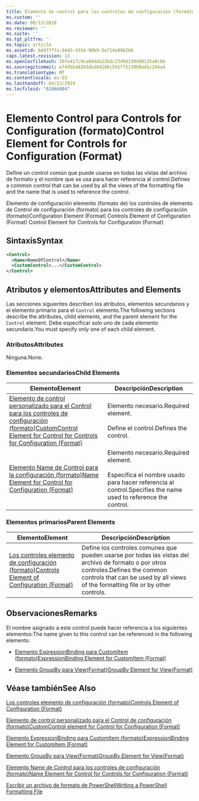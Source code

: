 ```yaml
---
title: Elemento de control para los controles de configuración (formato) | Microsoft Docs
ms.custom: ''
ms.date: 09/13/2016
ms.reviewer: ''
ms.suite: ''
ms.tgt_pltfrm: ''
ms.topic: article
ms.assetid: bddf7ffa-04d3-4354-90b9-5e714e096260
caps.latest.revision: 13
ms.openlocfilehash: 26fe417c9ca60dda22bdc23d9d339d40135a0c9b
ms.sourcegitcommit: e7445ba8203da304286c591ff513900ad1c244a4
ms.translationtype: MT
ms.contentlocale: es-ES
ms.lasthandoff: 04/23/2019
ms.locfileid: "62066804"
---
```

# <a name="control-element-for-controls-for-configuration-format"></a><span data-ttu-id="50132-102">Elemento Control para Controls for Configuration (formato)</span><span class="sxs-lookup"><span data-stu-id="50132-102">Control Element for Controls for Configuration (Format)</span></span>

<span data-ttu-id="50132-103">Define un control común que puede usarse en todas las vistas del archivo de formato y el nombre que se usa para hacer referencia al control.</span><span class="sxs-lookup"><span data-stu-id="50132-103">Defines a common control that can be used by all the views of the formatting file and the name that is used to reference the control.</span></span>

<span data-ttu-id="50132-104">Elemento de configuración elemento (formato de) los controles de elemento de Control de configuración (formato) para los controles de configuración (formato)</span><span class="sxs-lookup"><span data-stu-id="50132-104">Configuration Element (Format) Controls Element of Configuration (Format) Control Element for Controls for Configuration (Format)</span></span>

## <a name="syntax"></a><span data-ttu-id="50132-105">Sintaxis</span><span class="sxs-lookup"><span data-stu-id="50132-105">Syntax</span></span>

```xml
<Control>
  <Name>NameOfControl</Name>
  <CustomControl>...</CustomControl>
</Control>
```

## <a name="attributes-and-elements"></a><span data-ttu-id="50132-106">Atributos y elementos</span><span class="sxs-lookup"><span data-stu-id="50132-106">Attributes and Elements</span></span>

<span data-ttu-id="50132-107">Las secciones siguientes describen los atributos, elementos secundarios y el elemento primario para el `Control` elemento.</span><span class="sxs-lookup"><span data-stu-id="50132-107">The following sections describe the attributes, child elements, and the parent element for the `Control` element.</span></span> <span data-ttu-id="50132-108">Debe especificar solo uno de cada elemento secundario.</span><span class="sxs-lookup"><span data-stu-id="50132-108">You must specify only one of each child element.</span></span>

### <a name="attributes"></a><span data-ttu-id="50132-109">Atributos</span><span class="sxs-lookup"><span data-stu-id="50132-109">Attributes</span></span>

<span data-ttu-id="50132-110">Ninguna.</span><span class="sxs-lookup"><span data-stu-id="50132-110">None.</span></span>

### <a name="child-elements"></a><span data-ttu-id="50132-111">Elementos secundarios</span><span class="sxs-lookup"><span data-stu-id="50132-111">Child Elements</span></span>

|<span data-ttu-id="50132-112">Elemento</span><span class="sxs-lookup"><span data-stu-id="50132-112">Element</span></span>|<span data-ttu-id="50132-113">Descripción</span><span class="sxs-lookup"><span data-stu-id="50132-113">Description</span></span>|
|-------------|-----------------|
|[<span data-ttu-id="50132-114">Elemento de control personalizado para el Control para los controles de configuración (formato)</span><span class="sxs-lookup"><span data-stu-id="50132-114">CustomControl Element for Control for Controls for Configuration (Format)</span></span>](./customcontrol-element-for-control-for-controls-for-configuration-format.md)|<span data-ttu-id="50132-115">Elemento necesario.</span><span class="sxs-lookup"><span data-stu-id="50132-115">Required element.</span></span><br /><br /> <span data-ttu-id="50132-116">Define el control.</span><span class="sxs-lookup"><span data-stu-id="50132-116">Defines the control.</span></span>|
|[<span data-ttu-id="50132-117">Elemento Name de Control para la configuración (formato)</span><span class="sxs-lookup"><span data-stu-id="50132-117">Name Element for Control for Configuration (Format)</span></span>](./name-element-for-control-for-controls-for-configuration-format.md)|<span data-ttu-id="50132-118">Elemento necesario.</span><span class="sxs-lookup"><span data-stu-id="50132-118">Required element.</span></span><br /><br /> <span data-ttu-id="50132-119">Especifica el nombre usado para hacer referencia al control.</span><span class="sxs-lookup"><span data-stu-id="50132-119">Specifies the name used to reference the control.</span></span>|

### <a name="parent-elements"></a><span data-ttu-id="50132-120">Elementos primarios</span><span class="sxs-lookup"><span data-stu-id="50132-120">Parent Elements</span></span>

|<span data-ttu-id="50132-121">Elemento</span><span class="sxs-lookup"><span data-stu-id="50132-121">Element</span></span>|<span data-ttu-id="50132-122">Descripción</span><span class="sxs-lookup"><span data-stu-id="50132-122">Description</span></span>|
|-------------|-----------------|
|[<span data-ttu-id="50132-123">Los controles elemento de configuración (formato)</span><span class="sxs-lookup"><span data-stu-id="50132-123">Controls Element of Configuration (Format)</span></span>](./controls-element-for-configuration-format.md)|<span data-ttu-id="50132-124">Define los controles comunes que pueden usarse por todas las vistas del archivo de formato o por otros controles.</span><span class="sxs-lookup"><span data-stu-id="50132-124">Defines the common controls that can be used by all views of the formatting file or by other controls.</span></span>|

## <a name="remarks"></a><span data-ttu-id="50132-125">Observaciones</span><span class="sxs-lookup"><span data-stu-id="50132-125">Remarks</span></span>

<span data-ttu-id="50132-126">El nombre asignado a este control puede hacer referencia a los siguientes elementos:</span><span class="sxs-lookup"><span data-stu-id="50132-126">The name given to this control can be referenced in the following elements:</span></span>

- [<span data-ttu-id="50132-127">Elemento ExpressionBinding para CustomItem (formato)</span><span class="sxs-lookup"><span data-stu-id="50132-127">ExpressionBinding Element for CustomItem (Format)</span></span>](./expressionbinding-element-for-customitem-for-controls-for-configuration-format.md)

- [<span data-ttu-id="50132-128">Elemento GroupBy para View(Format)</span><span class="sxs-lookup"><span data-stu-id="50132-128">GroupBy Element for View(Format)</span></span>](./groupby-element-for-view-format.md)

## <a name="see-also"></a><span data-ttu-id="50132-129">Véase también</span><span class="sxs-lookup"><span data-stu-id="50132-129">See Also</span></span>

[<span data-ttu-id="50132-130">Los controles elemento de configuración (formato)</span><span class="sxs-lookup"><span data-stu-id="50132-130">Controls Element of Configuration (Format)</span></span>](./controls-element-for-configuration-format.md)

[<span data-ttu-id="50132-131">Elemento de control personalizado para el Control de configuración (formato)</span><span class="sxs-lookup"><span data-stu-id="50132-131">CustomControl element for Control for Configuration (Format)</span></span>](./customcontrol-element-for-control-for-controls-for-configuration-format.md)

[<span data-ttu-id="50132-132">Elemento ExpressionBinding para CustomItem (formato)</span><span class="sxs-lookup"><span data-stu-id="50132-132">ExpressionBinding Element for CustomItem (Format)</span></span>](./expressionbinding-element-for-customitem-for-controls-for-configuration-format.md)

[<span data-ttu-id="50132-133">Elemento GroupBy para View(Format)</span><span class="sxs-lookup"><span data-stu-id="50132-133">GroupBy Element for View(Format)</span></span>](./groupby-element-for-view-format.md)

[<span data-ttu-id="50132-134">Elemento Name de Control para los controles de configuración (formato)</span><span class="sxs-lookup"><span data-stu-id="50132-134">Name Element for Control for Controls for Configuration (Format)</span></span>](./name-element-for-control-for-controls-for-configuration-format.md)

[<span data-ttu-id="50132-135">Escribir un archivo de formato de PowerShell</span><span class="sxs-lookup"><span data-stu-id="50132-135">Writing a PowerShell Formatting File</span></span>](./writing-a-powershell-formatting-file.md)
